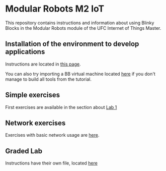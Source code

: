 # Modular Robots M2 IoT

This repository contains instructions and information about using Blinky Blocks in the Modular Robots module of the UFC Internet of Things Master.

## Installation of the environment to develop applications

Instructions are located in [this page](https://github.com/flassabe/modular-robots/blob/main/INSTALL.md).

You can also try importing a BB virtual machine located [here](https://cloud.femto-st.fr/nextcloud/index.php/s/iAWDAZEHiNZ49Kw) if you don't manage to build all tools from the tutorial.

## Simple exercises

First exercises are available in the section about [Lab 1](https://github.com/flassabe/modular-robots/blob/main/lab.md)

## Network exercises

Exercises with basic network usage are [here](https://github.com/flassabe/modular-robots/blob/main/network1.md).

## Graded Lab

Instructions have their own file, located [here](https://github.com/flassabe/modular-robots/blob/main/graded-lab.md)
